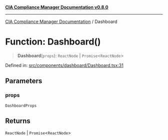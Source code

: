 [**CIA Compliance Manager Documentation v0.8.0**](../README.md)

***

[CIA Compliance Manager Documentation](../globals.md) / Dashboard

# Function: Dashboard()

> **Dashboard**(`props`): `ReactNode` \| `Promise`\<`ReactNode`\>

Defined in: [src/components/dashboard/Dashboard.tsx:31](https://github.com/Hack23/cia-compliance-manager/blob/cb6149c89796a3270553cf52dea8f2c5b402dd17/src/components/dashboard/Dashboard.tsx#L31)

## Parameters

### props

`DashboardProps`

## Returns

`ReactNode` \| `Promise`\<`ReactNode`\>

